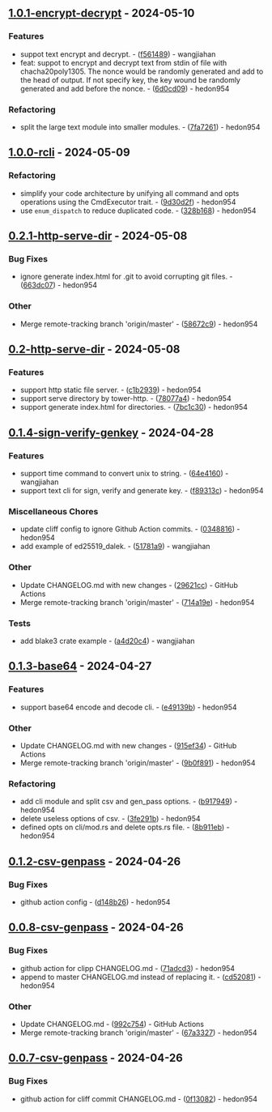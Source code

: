 ## [1.0.1-encrypt-decrypt](https://github.com/hedon-rust-road/rcli/compare/v1.0.0-rcli..v1.0.1-encrypt-decrypt) - 2024-05-10

### Features

- suppot text encrypt and decrypt. - ([f561489](https://github.com/hedon-rust-road/rcli/commit/f561489addc667b06c8b7aa4e73f7dc174c40a80)) - wangjiahan
- feat: suppot to encrypt and decrypt text from stdin of file with chacha20poly1305.
The nonce would be randomly generated and add to the head of output.
If not specify key, the key wound be randomly generated and add before the nonce. - ([6d0cd09](https://github.com/hedon-rust-road/rcli/commit/6d0cd09fd910ac191384a70d1b5c37ea0d2065a8)) - hedon954

### Refactoring

- split the large text module into smaller modules. - ([7fa7261](https://github.com/hedon-rust-road/rcli/commit/7fa7261b5167cb8c1a9258920409bf56b8c57240)) - hedon954

<!-- generated by git-cliff -->
## [1.0.0-rcli](https://github.com/hedon-rust-road/rcli/compare/v0.2.1-http-serve-dir..v1.0.0-rcli) - 2024-05-09

### Refactoring

- simplify your code architecture by unifying all command and opts operations using the CmdExecutor trait. - ([9d30d2f](https://github.com/hedon-rust-road/rcli/commit/9d30d2f602503819cf978865aeb686378c6053b7)) - hedon954
- use `enum_dispatch` to reduce duplicated code. - ([328b168](https://github.com/hedon-rust-road/rcli/commit/328b168af837ab352cb7a7bfc8e551ab134535dc)) - hedon954

<!-- generated by git-cliff -->
## [0.2.1-http-serve-dir](https://github.com/hedon-rust-road/rcli/compare/v0.2-http-serve-dir..v0.2.1-http-serve-dir) - 2024-05-08

### Bug Fixes

- ignore generate index.html for .git to avoid corrupting git files. - ([663dc07](https://github.com/hedon-rust-road/rcli/commit/663dc070f3832ae4f8acd3853910c74c8f1a5a3f)) - hedon954

### Other

- Merge remote-tracking branch 'origin/master' - ([58672c9](https://github.com/hedon-rust-road/rcli/commit/58672c91b73142d080d2978a8d519e8fe316ce19)) - hedon954

<!-- generated by git-cliff -->
## [0.2-http-serve-dir](https://github.com/hedon-rust-road/rcli/compare/v0.1.4-sign-verify-genkey..v0.2-http-serve-dir) - 2024-05-08

### Features

- support http static file server. - ([c1b2939](https://github.com/hedon-rust-road/rcli/commit/c1b2939d4ad230f590ed4e3d983f0d324547ef13)) - hedon954
- support serve directory by tower-http. - ([78077a4](https://github.com/hedon-rust-road/rcli/commit/78077a46752129a31ccb4982fbfe8a15142724c9)) - hedon954
- support generate index.html for directories. - ([7bc1c30](https://github.com/hedon-rust-road/rcli/commit/7bc1c308dd0e2c743af6768447b699639bdbe9da)) - hedon954

<!-- generated by git-cliff -->
## [0.1.4-sign-verify-genkey](https://github.com/hedon-rust-road/rcli/compare/v0.1.3-base64..v0.1.4-sign-verify-genkey) - 2024-04-28

### Features

- support time command to convert unix to string. - ([64e4160](https://github.com/hedon-rust-road/rcli/commit/64e41606cd70813c9b7b84533ae55fe95b85ecd2)) - wangjiahan
- support text cli for sign, verify and generate key. - ([f89313c](https://github.com/hedon-rust-road/rcli/commit/f89313c2bb44dd97f13810dc2c546c802545198c)) - hedon954

### Miscellaneous Chores

- update cliff config to ignore Github Action commits. - ([0348816](https://github.com/hedon-rust-road/rcli/commit/03488160be7b38abd9d499b154b5196a032bbcb2)) - hedon954
- add example of ed25519_dalek. - ([51781a9](https://github.com/hedon-rust-road/rcli/commit/51781a911aa74bf0a7640b42a7e449f1ec8acced)) - wangjiahan

### Other

- Update CHANGELOG.md with new changes - ([29621cc](https://github.com/hedon-rust-road/rcli/commit/29621ccccdf472529ef1125fddf5e861ed0440f3)) - GitHub Actions
- Merge remote-tracking branch 'origin/master' - ([714a19e](https://github.com/hedon-rust-road/rcli/commit/714a19e0b80f7a68facdee140d3e4cc2ca2ec0dc)) - hedon954

### Tests

- add blake3 crate example - ([a4d20c4](https://github.com/hedon-rust-road/rcli/commit/a4d20c4b8c34f4ebc1ee351dc2eb1613bf383f9a)) - wangjiahan

<!-- generated by git-cliff -->
## [0.1.3-base64](https://github.com/hedon-rust-road/rcli/compare/v0.1.2-csv-genpass..v0.1.3-base64) - 2024-04-27

### Features

- support base64 encode and decode cli. - ([e49139b](https://github.com/hedon-rust-road/rcli/commit/e49139ba5cad5a2a5fc48bdbd6cad6b1adc11bfb)) - hedon954

### Other

- Update CHANGELOG.md with new changes - ([915ef34](https://github.com/hedon-rust-road/rcli/commit/915ef3430564c41adcb3a2890d7d19545099f1f9)) - GitHub Actions
- Merge remote-tracking branch 'origin/master' - ([9b0f891](https://github.com/hedon-rust-road/rcli/commit/9b0f891773faa72e816642ed0e918e021a4511a1)) - hedon954

### Refactoring

- add cli module and split csv and gen_pass options. - ([b917949](https://github.com/hedon-rust-road/rcli/commit/b917949af28e3540c28372a62e3de16ffd5be0c1)) - hedon954
- delete useless options of csv. - ([3fe291b](https://github.com/hedon-rust-road/rcli/commit/3fe291b9ba12039ec788c5256b44bec5adb62ecd)) - hedon954
- defined opts on cli/mod.rs and delete opts.rs file. - ([8b911eb](https://github.com/hedon-rust-road/rcli/commit/8b911ebb197b887075d57614919fad6a50c9d103)) - hedon954

<!-- generated by git-cliff -->
## [0.1.2-csv-genpass](https://github.com/hedon-rust-road/rcli/compare/v0.1.1-csv-genpass..v0.1.2-csv-genpass) - 2024-04-26

### Bug Fixes

- github action config - ([d148b26](https://github.com/hedon-rust-road/rcli/commit/d148b268b6208394051962c0d035aae50b2c9c93)) - hedon954

<!-- generated by git-cliff -->
## [0.0.8-csv-genpass](https://github.com/hedon-rust-road/rcli/compare/v0.0.7-csv-genpass..v0.0.8-csv-genpass) - 2024-04-26

### Bug Fixes

- github action for clipp CHANGELOG.md - ([71adcd3](https://github.com/hedon-rust-road/rcli/commit/71adcd3984aa3a06736961bbc1b7573613581ed5)) - hedon954
- append to master CHANGELOG.md instead of replacing it. - ([cd52081](https://github.com/hedon-rust-road/rcli/commit/cd520811880b4fc17f5ce14703abced26cfee491)) - hedon954

### Other

- Update CHANGELOG.md - ([992c754](https://github.com/hedon-rust-road/rcli/commit/992c754b7d5bc6df0f2c3cb3e6c53f11487fd096)) - GitHub Actions
- Merge remote-tracking branch 'origin/master' - ([67a3327](https://github.com/hedon-rust-road/rcli/commit/67a33278c61f19c52a1ff660e7ea739c86ccc543)) - hedon954

## [0.0.7-csv-genpass](https://github.com/hedon-rust-road/rcli/compare/v0.0.6-csv-genpass..v0.0.7-csv-genpass) - 2024-04-26

### Bug Fixes

- github action for cliff commit CHANGELOG.md - ([0f13082](https://github.com/hedon-rust-road/rcli/commit/0f1308243c77b2573bdd786a0c8ecebd2987a87d)) - hedon954

<!-- generated by git-cliff -->
